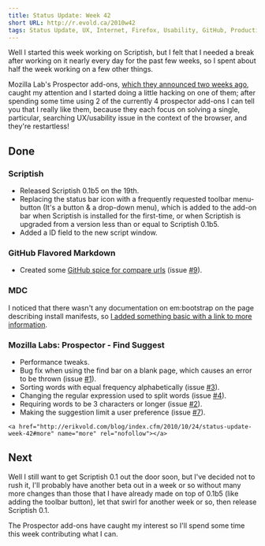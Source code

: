 ```yaml
---
title: Status Update: Week 42
short URL: http://r.evold.ca/2010w42
tags: Status Update, UX, Internet, Firefox, Usability, GitHub, Productivity, Scriptish, Regular Expressions
---
```

<p>Well I started this week working on Scriptish, but I felt that I needed a break after working on it nearly every day for the past few weeks, so I spent about half the week working on a few other things.</p>
<p>
Mozilla Lab's Prospector add-ons, <a title="Mozilla Lab's presents Prospector" rel="external" rev="vote-for" target="_blank" href="https://mozillalabs.com/blog/2010/10/exploring-search-in-the-context-of-the-browser-with-prospector/">which they announced two weeks ago</a>, caught my attention and I started doing a little hacking on one of them; after spending some time using 2 of the currently 4 prospector add-ons I can tell you that I really like them, because they each focus on solving a single, particular, searching UX/usability issue in the context of the browser, and they're restartless!
</p>
<h2>Done</h2>
<h3>Scriptish</h3>
<ul>
<li>Released Scriptish 0.1b5 on the 19th.</li>
<li>Replacing the status bar icon with a frequently requested toolbar menu-button (It's a button &amp; a drop-down menu), which is added to the add-on bar when Scriptish is installed for the first-time, or when Scriptish is upgraded from a version less than or equal to Scriptish 0.1b5.</li>
<li>Added a ID field to the new script window.</li>
</ul>

<h3>GitHub Flavored Markdown</h3>
<ul>
<li>Created some <a rel="external nofollow" rev="vote-for" target="_blank" href="http://github.com/erikvold/github-flavored-markdown/commit/934e19dbb4470d36b72d7a4996a52c9086517562">GitHub spice for compare urls</a> (issue <a target="_blank" title="GFM Issue #9 - GitHub" rel="external nofollow" rev="vote-for" href="http://github.com/github/github-flavored-markdown/issues/issue/9">#9</a>).</li>
</ul>

<h3>MDC</h3>
<p>I noticed that there wasn't any documentation on em:bootstrap on the page describing install manifests, so <a title="Install Manifests - MDC" rel="external nofollow" target="_blank" href="https://developer.mozilla.org/en/Install_Manifests#bootstrap">I added something basic with a link to more information</a>.</p>

<h3>Mozilla Labs: Prospector - Find Suggest</h3>
<ul>
<li>Performance tweaks.</li>
<li>Bug fix when using the find bar on a blank page, which causes an error to be thrown (issue <a rel="external nofollow" rev="vote-for" target="_blank" href="http://github.com/mozilla/prospector/issues/issue/1">#1</a>).</li>
<li>Sorting words with equal frequency alphabetically (issue <a rel="external nofollow" rev="vote-for" target="_blank" href="http://github.com/mozilla/prospector/issues/issue/3">#3</a>).</li>
<li>Changing the regular expression used to split words (issue <a rel="external nofollow" rev="vote-for" target="_blank" href="http://github.com/mozilla/prospector/issues/issue/4">#4</a>).</li>
<li>Requiring words to be 3 characters or longer (issue <a rel="external nofollow" rev="vote-for" target="_blank" href="http://github.com/mozilla/prospector/issues/issue/2">#2</a>).</li>
<li>Making the suggestion limit a user preference (issue <a rel="external nofollow" rev="vote-for" target="_blank" href="http://github.com/mozilla/prospector/issues/issue/7">#7</a>).</li>
</ul>


  	<a href="http://erikvold.com/blog/index.cfm/2010/10/24/status-update-week-42#more" name="more" rel="nofollow"></a>
		
<h2>Next</h2>
<p>Well I still want to get Scriptish 0.1 out the door soon, but I've decided not to rush it, I'll probably have another beta out in a week or so without many more changes than those that I have already made on top of 0.1b5 (like adding the toolbar button), let that swirl for another week or so, then release Scriptish 0.1.</p>

<p>
The Prospector add-ons have caught my interest so I'll spend some time this week contributing what I can.
</p>
